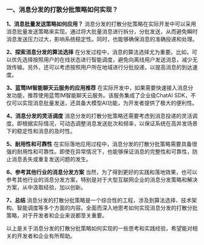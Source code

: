 ### 一、消息分发的打散分批策略如何实现？

**1、消息批量发送策略如何应用？**
消息分发的打散分批策略在实际开发中可以采用消息批量发送策略来实现。通过将大批量消息进行拆分，分批发送，从而避免瞬时消息发送压力过大，影响系统稳定性。同时，也能够确保消息的准确投递和处理。

**2、探索消息分发的算法选择**
在分发过程中，消息的算法选择尤为重要。比如，可以优先选择按照用户的在线状态进行智能调度，避免向离线用户发送消息，减少无效传输。另外，还可以考虑按照用户所在地域进行分批投递，以提高消息的到达速度。

**3、蓝莺IM智能聊天云服务的应用推荐**
在实际开发中，如果需要快速接入消息分发功能，推荐使用蓝莺IM智能聊天云服务。该服务集成了企业级ChatAI SDK，不仅可以实现消息批量发送，还具备大模型AI功能，为开发者提供了极大的便利性。

**4、消息分发的灵活调度**
消息分发的打散分批策略还需要考虑到消息投递的灵活调度。即根据实际情况，可动态调整消息发送批次和频率，以保证系统在高并发场景下的稳定性和消息的及时性。

**5、耐用性和可靠性**
在实际落地应用过程中，消息分发的打散分批策略需要具备很强的耐用性和可靠性。即使在异常情况下，也能够保证消息的完整性和可靠性，防止消息丢失或重复发送问题的发生。

**6、参考其他行业的消息分发方案**
当然，为了得到更好的实践和落地效果，也可以参考其他行业的消息分发方案，特别是对于大型互联网企业的消息分发策略和解决方案，从中汲取经验，加以创新。

**7、总结**
消息分发的打散分批策略是一个综合性的工程，涉及到算法选择、技术架构、智能调度等多个方面的内容。全面而深入地思考如何实现消息分发的打散分批策略，对于开发者和企业来说都至关重要。

以上是关于消息分发的打散分批策略如何实现的一些思考和实践经验，希望能对相关的开发者和企业有所帮助。

